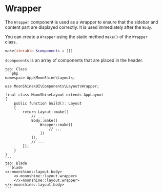 # Wrapper

The `Wrapper` component is used as a wrapper to ensure that the sidebar and content part are displayed correctly. It is used immediately after the `Body`.

You can create a `Wrapper` using the static method `make()` of the `Wrapper` class.

```php
make(iterable $components = [])
```

`$components` is an array of components that are placed in the header.

~~~tabs
tab: Class
```php
namespace App\MoonShine\Layouts;

use MoonShine\UI\Components\Layout\Wrapper;

final class MoonShineLayout extends AppLayout
{
    public function build(): Layout
    {
        return Layout::make([
            // ...
            Body::make([
                Wrapper::make([
                    // ...
                ])
            ]),
            // ...
        ]);
    }
}
```
tab: Blade
```blade
<x-moonshine::layout.body>
    <x-moonshine::layout.wrapper>
    </x-moonshine::layout.wrapper>
</x-moonshine::layout.body>
```
~~~
